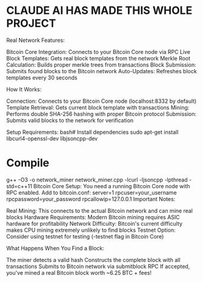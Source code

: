 # CLAUDE AI HAS MADE THIS WHOLE PROJECT

Real Network Features:

Bitcoin Core Integration: Connects to your Bitcoin Core node via RPC
Live Block Templates: Gets real block templates from the network
Merkle Root Calculation: Builds proper merkle trees from transactions
Block Submission: Submits found blocks to the Bitcoin network
Auto-Updates: Refreshes block templates every 30 seconds

How It Works:

Connection: Connects to your Bitcoin Core node (localhost:8332 by default)
Template Retrieval: Gets current block template with transactions
Mining: Performs double SHA-256 hashing with proper Bitcoin protocol
Submission: Submits valid blocks to the network for verification

Setup Requirements:
bash# Install dependencies
sudo apt-get install libcurl4-openssl-dev libjsoncpp-dev

# Compile
g++ -O3 -o network_miner network_miner.cpp -lcurl -ljsoncpp -lpthread -std=c++11
Bitcoin Core Setup:
You need a running Bitcoin Core node with RPC enabled. Add to bitcoin.conf:
server=1
rpcuser=your_username
rpcpassword=your_password
rpcallowip=127.0.0.1
Important Notes:

Real Mining: This connects to the actual Bitcoin network and can mine real blocks
Hardware Requirements: Modern Bitcoin mining requires ASIC hardware for profitability
Network Difficulty: Bitcoin's current difficulty makes CPU mining extremely unlikely to find blocks
Testnet Option: Consider using testnet for testing (-testnet flag in Bitcoin Core)

What Happens When You Find a Block:

The miner detects a valid hash
Constructs the complete block with all transactions
Submits to Bitcoin network via submitblock RPC
If accepted, you've mined a real Bitcoin block worth ~6.25 BTC + fees!
